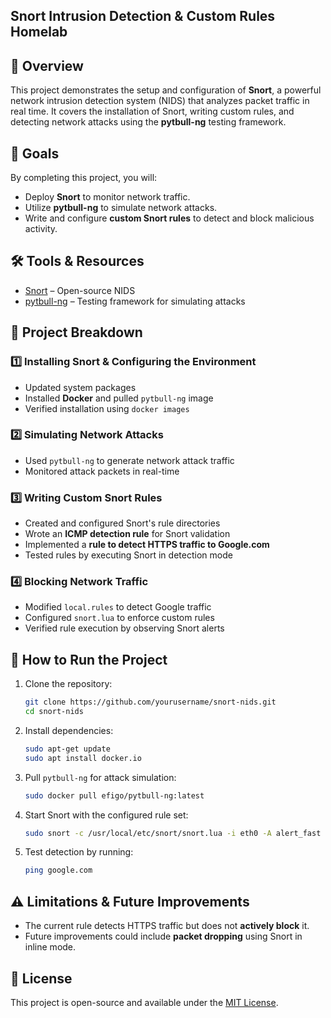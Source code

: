 ## **Snort Intrusion Detection & Custom Rules Homelab**

## 📌 **Overview**
This project demonstrates the setup and configuration of **Snort**, a powerful network intrusion detection system (NIDS) that analyzes packet traffic in real time. It covers the installation of Snort, writing custom rules, and detecting network attacks using the **pytbull-ng** testing framework.

## 🎯 **Goals**
By completing this project, you will:
- Deploy **Snort** to monitor network traffic.
- Utilize **pytbull-ng** to simulate network attacks.
- Write and configure **custom Snort rules** to detect and block malicious activity.

## 🛠 **Tools & Resources**
- [Snort](https://www.snort.org/) – Open-source NIDS
- [pytbull-ng](https://github.com/efigo/pytbull-ng) – Testing framework for simulating attacks
  
## 📝 **Project Breakdown**
### **1️⃣ Installing Snort & Configuring the Environment**
- Updated system packages
- Installed **Docker** and pulled `pytbull-ng` image
- Verified installation using `docker images`

### **2️⃣ Simulating Network Attacks**
- Used `pytbull-ng` to generate network attack traffic
- Monitored attack packets in real-time

### **3️⃣ Writing Custom Snort Rules**
- Created and configured Snort's rule directories
- Wrote an **ICMP detection rule** for Snort validation
- Implemented a **rule to detect HTTPS traffic to Google.com**
- Tested rules by executing Snort in detection mode

### **4️⃣ Blocking Network Traffic**
- Modified `local.rules` to detect Google traffic
- Configured `snort.lua` to enforce custom rules
- Verified rule execution by observing Snort alerts

## 🚀 **How to Run the Project**
1. Clone the repository:
   ```bash
   git clone https://github.com/yourusername/snort-nids.git
   cd snort-nids
   ```
2. Install dependencies:
   ```bash
   sudo apt-get update
   sudo apt install docker.io
   ```
3. Pull `pytbull-ng` for attack simulation:
   ```bash
   sudo docker pull efigo/pytbull-ng:latest
   ```
4. Start Snort with the configured rule set:
   ```bash
   sudo snort -c /usr/local/etc/snort/snort.lua -i eth0 -A alert_fast -s 65535 -k none
   ```
5. Test detection by running:
   ```bash
   ping google.com
   ```

## ⚠ **Limitations & Future Improvements**
- The current rule detects HTTPS traffic but does not **actively block** it.
- Future improvements could include **packet dropping** using Snort in inline mode.

## 📖 **License**
This project is open-source and available under the [MIT License](LICENSE).
